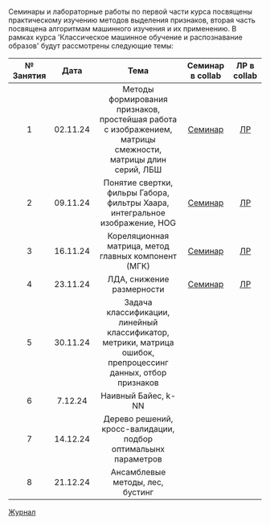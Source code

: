 Семинары и лабораторные работы по первой части курса посвящены практическому изучению методов выделения признаков, вторая часть посвящена алгоритмам машинного изучения и их применению.
В рамках курса 'Классическое машинное обучение и распознавание образов' будут рассмотрены следующие темы:

|№ Занятия|Дата|Тема|Семинар в collab|ЛР в collab|
|:-:|:-:|:-:|:-:|:-:|
|1|02.11.24|Методы формирования признаков, простейшая работа с изображением, матрицы смежности, матрицы длин серий, ЛБШ|[Семинар](https://drive.google.com/file/d/1K85_06LUkwdaOV4kVmPlfGvi7E2PdI3d/view?usp=sharing)|[ЛР](https://drive.google.com/file/d/10-SUcrIOLYsvz0SmtdKODAl2TB3Lp9t7/view?usp=sharing)|
|2|09.11.24|Понятие свертки, фильры Габора, фильтры Хаара, интегральное изображение, HOG|[Семинар](https://drive.google.com/file/d/1wfSdrJlUcNU0JQHzL_1ZaRlTXHDNKUnd/view?usp=sharing)|[ЛР](https://drive.google.com/file/d/16CEAO1k5w3kW88aPCqXwJM4ZefVuuEmc/view?usp=sharing)|
|3|16.11.24|Кореляционная матрица, метод главных компонент (МГК)|[Семинар](https://drive.google.com/file/d/1KXLNZd5azhlTWHEA_SVsjg5t_tTG4JcA/view?usp=sharing)|[ЛР](https://drive.google.com/file/d/1KXLNZd5azhlTWHEA_SVsjg5t_tTG4JcA/view?usp=sharing)|
|4|23.11.24|ЛДА, снижение размерности|[Семинар](https://drive.google.com/file/d/1tEtAA9BnKnDioaCxpXAthCwE5o1MI8xe/view?usp=sharing)|[ЛР](https://drive.google.com/file/d/16m6NfL4sXaLLCuTDrTzfjS-J5CF9D1oU/view?usp=sharing)|
|5|30.11.24|Задача классификации, линейный классификатор, метрики, матрица ошибок, препроцессинг данных, отбор признаков|||
|6|7.12.24|Наивный Байес, k-NN|||
|7|14.12.24|Дерево решений, кросс-валидации, подбор оптимальынх параметров|||
|8|21.12.24|Ансамблевые методы, лес, бустинг|||

[Журнал](https://docs.google.com/spreadsheets/d/1LElcEz02zLLxudq-PYzMB_eIGBjnCondcVcDqWnhuTw/edit?usp=sharing)
